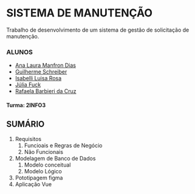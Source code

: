 # SISTEMA DE MANUTENÇÃO

Trabalho de desenvolvimento de um sistema de gestão de solicitação de manutenção.

### ALUNOS

- [Ana Laura Manfron Dias](https://github.com/analauradias)
- [Guilherme Schreiber](http://github.com/GuilhermeSchreiber7)
- [Isabelli Luisa Rosa](http://github.com/isabellirosa)
- [Júlia Fuck](http://github.com/fujulia)
- [Rafaela Barbieri da Cruz](http://github.com/rafaelabarbieric)

#### Turma: 2INFO3

## SUMÁRIO

1. Requisitos
    1. Funcioais e Regras de Negócio
    2. Não Funcionais
1. Modelagem de Banco de Dados
    1. Modelo conceitual
    2. Modelo Lógico
1. Pototipagem figma
1. Aplicação Vue
